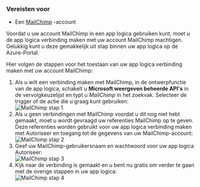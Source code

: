 ### <a name="prerequisites"></a>Vereisten voor
- Een [MailChimp](https://www.MailChimp.com/) -account 

Voordat u uw account MailChimp in een app logica gebruiken kunt, moet u de app logica verbinding maken met uw account MailChimp machtigen. Gelukkig kunt u deze gemakkelijk uit stap binnen uw app logica op de Azure-Portal. 

Hier volgen de stappen voor het toestaan van uw app logica verbinding maken met uw account MailChimp:

1. Als u wilt een verbinding maken met MailChimp, in de ontwerpfunctie van de app logica, schakelt u **Microsoft weergeven beheerde API's** in de vervolgkeuzelijst en typt u *MailChimp* in het zoekvak. Selecteer de trigger of de actie die u graag kunt gebruiken:  
  ![MailChimp stap 1](./media/connectors-create-api-mailchimp/mailchimp-1.png)
2. Als u geen verbindingen met MailChimp voordat u dit nog niet hebt gemaakt, moet u wordt gevraagd uw referenties MailChimp op te geven. Deze referenties worden gebruikt voor uw app logica verbinding maken met Autoriseer en toegang tot de gegevens van uw MailChimp-account:  
  ![MailChimp stap 2](./media/connectors-create-api-mailchimp/mailchimp-2.png)
3. Geef uw MailChimp-gebruikersnaam en wachtwoord voor uw app logica Autoriseer:  
  ![MailChimp stap 3](./media/connectors-create-api-mailchimp/mailchimp-3.png)   
4. Kijk naar de verbinding is gemaakt en u bent nu gratis om verder te gaan met de overige stappen in uw app logica:  
  ![MailChimp stap 4](./media/connectors-create-api-mailchimp/mailchimp-4.png)
